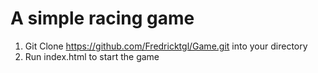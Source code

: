 # A simple racing game
1) Git Clone https://github.com/Fredricktgl/Game.git into your directory
2) Run index.html to start the game
